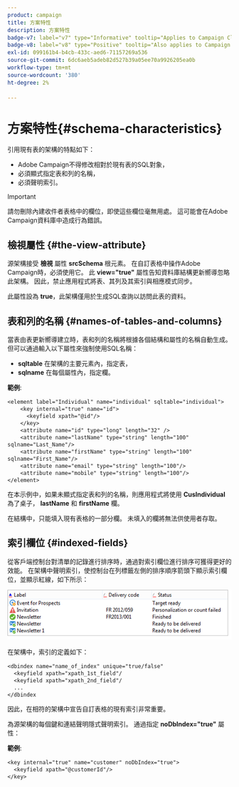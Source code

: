 ```yaml
---
product: campaign
title: 方案特性
description: 方案特性
badge-v7: label="v7" type="Informative" tooltip="Applies to Campaign Classic v7"
badge-v8: label="v8" type="Positive" tooltip="Also applies to Campaign v8"
exl-id: 099161b4-b4cb-433c-aed6-71157269a536
source-git-commit: 6dc6aeb5adeb82d527b39a05ee70a9926205ea0b
workflow-type: tm+mt
source-wordcount: '380'
ht-degree: 2%

---
```


# 方案特性{#schema-characteristics}



引用現有表的架構的特點如下：

* Adobe Campaign不得修改相對於現有表的SQL對象，
* 必須顯式指定表和列的名稱，
* 必須聲明索引。

>[!IMPORTANT]
>
>請勿刪除內建收件者表格中的欄位，即使這些欄位毫無用處。 這可能會在Adobe Campaign資料庫中造成行為錯誤。

## 檢視屬性 {#the-view-attribute}

源架構接受 **檢視** 屬性 **srcSchema** 根元素。 在自訂表格中操作Adobe Campaign時，必須使用它。 此 **view=&quot;true&quot;** 屬性告知資料庫結構更新嚮導忽略此架構。 因此，禁止應用程式將表、其列及其索引與相應模式同步。

此屬性設為 **true**，此架構僅用於生成SQL查詢以訪問此表的資料。

## 表和列的名稱 {#names-of-tables-and-columns}

當表由表更新嚮導建立時，表和列的名稱將根據各個結構和屬性的名稱自動生成。 但可以通過輸入以下屬性來強制使用SQL名稱：

* **sqltable** 在架構的主要元素內，指定表，
* **sqlname** 在每個屬性內，指定欄。

**範例**:

```
<element label="Individual" name="individual" sqltable="individual">
    <key internal="true" name="id">
      <keyfield xpath="@id"/>
    </key> 
    <attribute name="id" type="long" length="32" />
    <attribute name="lastName" type="string" length="100" sqlname="Last_Name"/>
    <attribute name="firstName" type="string" length="100" sqlname="First_Name"/>
    <attribute name="email" type="string" length="100"/>
    <attribute name="mobile" type="string" length="100"/>
</element>
```

在本示例中，如果未顯式指定表和列的名稱，則應用程式將使用 **CusIndividual** 為了桌子， **lastName** 和 **firstName** 欄。

在結構中，只能填入現有表格的一部分欄。 未填入的欄將無法供使用者存取。

## 索引欄位 {#indexed-fields}

從客戶端控制台對清單的記錄進行排序時，通過對索引欄位進行排序可獲得更好的效能。 在架構中聲明索引，使控制台在列標籤左側的排序順序箭頭下顯示索引欄位，並顯示紅線，如下所示：

![](assets/s_ncs_integration_mapping_index.png)

在架構中，索引的定義如下：

```
<dbindex name="name_of_index" unique="true/false"
  <keyfield xpath="xpath_1st_field"/
  <keyfield xpath="xpath_2nd_field"/
  ...
</dbindex
```

因此，在相符的架構中宣告自訂表格的現有索引非常重要。

為源架構的每個鍵和連結聲明隱式聲明索引。 通過指定 **noDbIndex=&quot;true&quot;** 屬性：

**範例**:

```
<key internal="true" name="customer" noDbIndex="true">
  <keyfield xpath="@customerId"/>
</key>
```
